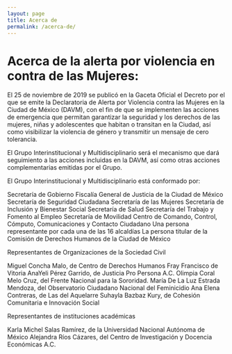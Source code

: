 ```yaml
---
layout: page
title: Acerca de
permalink: /acerca-de/
---
```


# Acerca de la alerta por violencia en contra de las Mujeres:


El 25 de noviembre de 2019 se publicó en la Gaceta Oficial el Decreto por el que se emite la Declaratoria de Alerta por Violencia contra las Mujeres en la Ciudad de México (DAVM), con el fin de que se implementen las acciones de emergencia que permitan garantizar la seguridad y los derechos de las mujeres, niñas y adolescentes que habitan o transitan en la Ciudad, así como visibilizar la violencia de género y transmitir un mensaje de cero tolerancia.

El Grupo Interinstitucional y Multidisciplinario será el mecanismo que dará seguimiento a las acciones incluidas en la DAVM, así como otras acciones complementarias emitidas por el Grupo.

El Grupo Interinstitucional y Multidisciplinario está conformado por:

Secretaría de Gobierno
Fiscalía General de Justicia de la Ciudad de México
Secretaría de Seguridad Ciudadana
Secretaría de las Mujeres
Secretaría de Inclusión y Bienestar Social
Secretaría de Salud
Secretaría del Trabajo y Fomento al Empleo
Secretaría de Movilidad
Centro de Comando, Control, Cómputo, Comunicaciones y Contacto Ciudadano
Una persona representante por cada una de las 16 alcaldías
La persona titular de la Comisión de Derechos Humanos de la Ciudad de México

Representantes de Organizaciones de la Sociedad Civil

Miguel Concha Malo, de Centro de Derechos Humanos Fray Francisco de Vitoria
AnaYeli Pérez Garrido, de Justicia Pro Persona A.C.
Olimpia Coral Melo Cruz, del Frente Nacional para la Sororidad.
María De La Luz Estrada Mendoza, del Observatorio Ciudadano Nacional del Feminicidio
Ana Elena Contreras, de Las del Aquelarre
Suhayla Bazbaz Kury, de Cohesión Comunitaria e Innovación Social

Representantes de instituciones académicas

Karla Michel Salas Ramírez, de la Universidad Nacional Autónoma de México
Alejandra Ríos Cázares, del Centro de Investigación y Docencia Económicas A.C.
